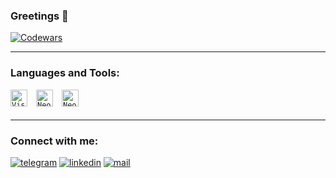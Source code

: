 ### Greetings 👋

<!--
**Leenday/Leenday** is a ✨ _special_ ✨ repository because its `README.md` (this file) appears on your GitHub profile.

Here are some ideas to get you started:

- 🔭 I’m currently working on ...
- 🌱 I’m currently learning ...
- 👯 I’m looking to collaborate on ...
- 🤔 I’m looking for help with ...
- 💬 Ask me about ...
- 📫 How to reach me: ...
- 😄 Pronouns: ...
- ⚡ Fun fact: ...
-->

[![Codewars](https://github.r2v.ch/codewars?user=Leenday&top_languages=true&hide_clan=true&theme=gradient_purple_dark)](https://www.codewars.com/users/Leenday)

---

### Languages and Tools:

<code><img align="left" alt="Visual Studio Code" width="27px" src="https://cdn.jsdelivr.net/gh/devicons/devicon/icons/vscode/vscode-original.svg" style="padding-right:11px;" /></code>
<code><img align="left" alt="Neovim" width="27px" src="https://cdn.simpleicons.org/neovim" style="padding-right:11px;" /></code>
<code><img align="left" alt="Neovim" width="27px" src="https://cdn.simpleicons.org/ruby" style="padding-right:11px;" /></code>

<br />
<br />

---

### Connect with me:

[![telegram](https://img.shields.io/badge/Telegram-2CA5E0?style=for-the-badge&logo=telegram&logoColor=white)](https://t.me/L33nday)
[![linkedin](https://img.shields.io/badge/LinkedIn-0077B5?style=for-the-badge&logo=linkedin&logoColor=white)](https://www.linkedin.com/in/denis-gorshkov-66156a18a/)
[![mail](https://img.shields.io/badge/Gmail-D14836?style=for-the-badge&logo=gmail&logoColor=white)](mailto:iammilagre@gmail.com)
